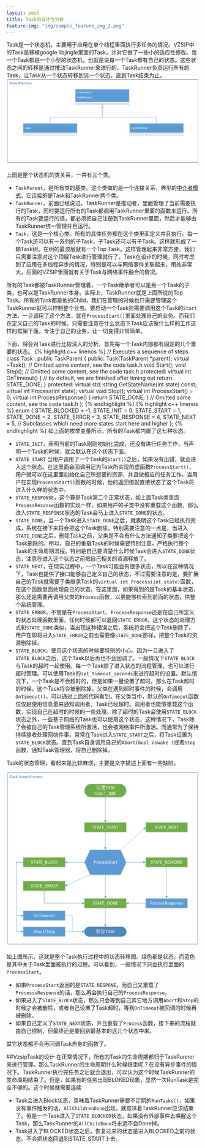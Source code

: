 ```yaml
---
layout: post
title: Task的设计与分析
feature-img: "img/sample_feature_img_2.png"
---
```

Task是一个状态机，主要用于应用在单个线程里面执行多任务的情况。VZSIP中的Task是移植google libjingle里面的Task，并对它做了一些小的适应性修改。每一个Task都是一个小型的状态机，也就是说每一个Task都有自己的状态。这些状态之间的转移是通过推动TaskRunner来进行的。TaskRunner负责运行所有的Task，让Task从一个状态转移到另一个状态，直到Task结束为止。
![状态机的类关系](/img/task/state_machine_class.png)

<!--more-->

上图是整个状态机的类关系，一共有三个类。

* `TaskParent`，是所有类的基类。这个类做的是一个连接关系，典型的[中介者模式](http://blog.csdn.net/wuzhekai1985/article/details/6673603 "中介者模式")。它连接的是Task和TaskRunner两个类。
* `TaskRunner`，前面已经说过，TaskRunner是推动者，里面管理了当前需要执行的Task，同时要运行所有的Task都调用TaskRunner里面的函数来运行。所有的Task要运行的话，都必须把自己注册到TaskRunner里面，然后才能够由TaskRunner统一管理并且运行。
* `Task`，这是一个核心类。所有的具体任务都在这个类里面定义并且执行。每一个Task还可以有一系列的子Task，子Task还可以有子Task。这样就形成了一颗Task树。在树的最顶层就有一个Top Task。这样管理起来非常方便，我们只需要注意对这个顶层Task进行管理就行了。Task在设计的时候，同时考虑到了应用在多线程异步的情况，特别是可以与网络事件关联起来，用处非常大，后面的VZSIP里面就有关于Task与网络事件融合的情况。

所有的Task都被TaskRunner管理着，一个Task继承者可以是另一个Task的子类，也可以是TaskRunner本身。实际上，TaskRunner就是上面所说的Top Task。所有的Task都是他的Child，我们在管理的时候也只需要管理这个TaskRunner就可以控制整个业务。要启动一个Task则需要调用这个Task的`Start`方法，一旦调用了这个方法，就在`ProcessStart()`里面处理自己的业务。而我们在定义自己的Task的时候，只需要注意在什么状态下Task应该做什么样的工作这样的框架下面，专注于自己的业务，让一切变得非常简单。

下面，将会对Task进行比较深入的分析。首先每一个Task内部都有固定的几个重要的状态。
{% highlight c++ linenos %}
// Executes a sequence of steps
class Task : public TaskParent {
 public:
  Task(TaskParent *parent);
  virtual ~Task();
  // Omitted some content, see the code task.h
  void Start();
  void Step();
  // Omitted some content, see the code task.h 
protected:
  virtual int OnTimeout() {
    // by default, we are finished after timing out
    return STATE_DONE;
  }
 protected:
  virtual std::string GetStateName(int state) const;
  virtual int Process(int state);
  virtual void Stop();
  virtual int ProcessStart() = 0;
  virtual int ProcessResponse() { return STATE_DONE; }
  // Omitted some content, see the code task.h
};
{% endhighlight %}
{% highlight c++ linenos %}
  enum {
    STATE_BLOCKED = -1,
    STATE_INIT = 0,
    STATE_START = 1,
    STATE_DONE = 2,
    STATE_ERROR = 3,
    STATE_RESPONSE = 4,
    STATE_NEXT = 5,  // Subclasses which need more states start here and higher
  };
{% endhighlight %}
如上面的枚举变量所示，所有的Task都内置了这七种状态。

* `STATE_INIT`，表明当前的Task刚刚初始化完成，还没有进行任务工作，当声明一个Task的时候，就会默认在这个状态下面。
* `STATE_START` 当用户调用了一个Task的`Start()`之后，如果没有出错，就会进入这个状态。在这里面会回调用记为Task所实现的虚函数`ProcessStart()`，用户就可以在这里面初始化自己所想要的资源，并且做相应的任务工作。当用户在实现`ProcessStart()`函数的时候，他的返回值就直接状态了这个Task将进入什么样的状态中。
* `STATE_RESPONSE`，这个算是Task第二个正常状态，如上面Task类里面`ProcessResonse`函数的实现一样，如果用户的子类中没有重载这个函数，那么进入`STATE_RESPONSE`状态的Task会马上进入`STATE_DONE`的状态。
* `STATE_DONE`，当一个Task进入`STATE_DONE`之后，就表明这个Task已经执行完成，系统在接下来将会把这个Task删除。特别需要注意的一点是，当进入`STATE_DONE`之后，删除Task之前，父类是不会有什么方法通知子类要把这个Task删除的。所以，自己的重载Task的时候需要特别注意，严格执行整个Task的生命周期流程。特别是自己要清楚什么时候Task会进入`STATE_DONE`状态，注意在进入这个状态之前把自己相关的资源释放了。
* `STATE_NEXT`，在现实过程中，一个Task可能会有很多状态，所以在这种情况下，Task也提供了接口能够自己定义自己的状态，不过需要注意的是，要扩展自己的Task就需要子类继承Task的`virtual int Process(int state)`函数，在这个函数里面处理自己的状态。在这里面，如果得到的是Task的基本状态，那么还是需要再调用父类的`Process`函数，以更能够检索到前面的状态，供整个系统管理。
* `STATE_ERROR`，不管是在`ProcessStart`、`ProcessResponse`还是在自己所定义的状态处理函数里面，任何时候都可以返回`STATE_ERROR`，这个状态的处理方式和`STATE_DONE`类似，当出现这种错误之后，系统将会把这个Task删除了。用户在即将进入`STATE_ERROR`之前也需要像`STATE_DONE`那样，把整个Task的资源删除掉。
* `STATE_BLOCK`，使用这个状态的时候要特别的小心。因为一旦进入了`STATE_BLOCK`之后，这个Task以后再也不会回调了。一般情况下`STATE_BLOCK`与Task的超时一起使用。每一个Task除了进入状态的流程管理，也可以进行超时管理。可以使用Task的`set_timeout_seconds`来进行超时的设置。默认情况下，一个Task是不会超时的，但是如果一量设置了超时，那么在Task超时的时候，这个Task将会被删除掉。父类在遇到超时事件的时候，会调用`OnTimeout()`，可以通过上面的代码看到，在父类当中，默认的`OnTimeout`函数仅仅是使用信息量来通知调用者，Task已经超时。调用者也能够重载这个函数，实现自己在超时的时候的一些处理。除了超时的Task会使用`STATE_BLOCK`状态之外，一些基于网络的Task也可以使用这个状态，这种情况下，Task除了会被自己的Task管理系统所激活，也会被网络事件所激活。而通常为了保持持续接收处理网络件事，常常在Task进入`STATE_START`之后，将Task设置为`STATE_BLOCK`状态。直到Task自身调用自己的`Abort(bool nowake )`或者`Stop`函数，通知Task管理器，将自己删除掉。

Task的状态管理，看起来是比较麻烦，主要是文字描述上面有一些缺陷。

![状态转移图](/img/task/TaskStateProcess.png)

如上图所示，这就是整个Task执行过程中的状态转移图。绿色都是状态，而蓝色是其中关于Task里面被执行的过程。可以看到，一般情况下只会执行里面的`ProcessStart`。

* 如果`ProcessStart`返回的是`STATE_RESPONE`，而自己又重载了`ProcesssResponse`的话，那么再会执行自己的`ProcessResponse`。
* 如果进入了`STATE_BLOCK`状态，那么只会等到自己其它地方调用`Abort`和`Stop`的时候才会被删除，或者自己设置了Task超时，等到`OnTimeout`被回调的时候再被删除。
* 如果自己定义了`STATE_NEXT`状态，并且重载了`Process`函数，接下来的流程就由自己控制，但最终还是要回到最基本的这几个状态中来。

其它状态都不会再回调Task自身的函数了。

##VzsipTask的设计
在正常情况下，所有的Task的生命周期都归于TaskRunner来进行管理。那么TaskRunner的生命周期什么时候结束呢？在没有异步事件的情况下。TaskRunner执行完任务之后就会退出，可以认为这个时候TaskRunner的生命周期结束了。但是，如果有的任务出现BLOKED现象，显然一次RunTask是完全不够的。这个时候就需要连续

- Task会进入Block状态，意味着TaskRunner需要不定期的`RunTasks()`，如果没有事件触发的话，`AllChildrenDone`出现，就意味着TaskRunner应该结束了。但是一个Task进入了`STATE_BLOCKED`状态，如果没有外部事件去唤醒这个Task，那么TaskRunner的`AllChildDone`将永远不会Done掉。
- Task进入了BLOCKED状态之后，恢复过来的状态是进入BLOCKED之前的状态。不会把状态回退到STATE_START上去。
